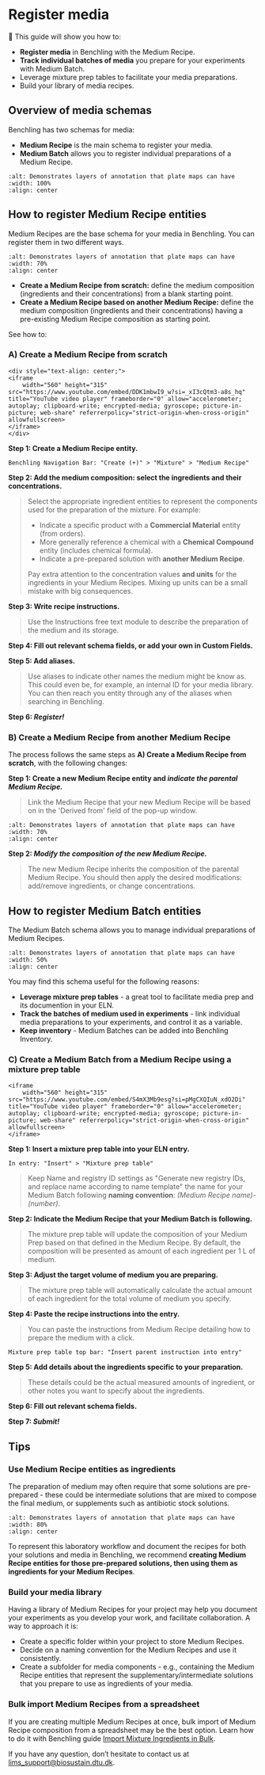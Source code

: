 # Register media

 🎯 This guide will show you how to:
- **Register media** in Benchling with the Medium Recipe.
- **Track individual batches of media** you prepare for your experiments with Medium Batch.
- Leverage mixture prep tables to facilitate your media preparations.
- Build your library of media recipes.

## Overview of media schemas

Benchling has two schemas for media:
- **Medium Recipe** is the main schema to register your media.
- **Medium Batch** allows you to register individual preparations of a Medium Recipe.

```{figure} ../_static/images/media-guide-1.jpg
:alt: Demonstrates layers of annotation that plate maps can have
:width: 100%
:align: center
```

## How to register Medium Recipe entities

Medium Recipes are the base schema for your media in Benchling. You can register them in two different ways.

```{figure} ../_static/images/media-guide-2.png
:alt: Demonstrates layers of annotation that plate maps can have
:width: 70%
:align: center
```

- **Create a Medium Recipe from scratch:** define the medium composition (ingredients and their concentrations) from a blank starting point.
- **Create a Medium Recipe based on another Medium Recipe:** define the medium composition (ingredients and their concentrations) having a pre-existing Medium Recipe composition as starting point.

See how to:

### A) Create a Medium Recipe from scratch

````{raw} html
<div style="text-align: center;">
<iframe
    width="560" height="315" src="https://www.youtube.com/embed/DDK1mbwI9_w?si=_xI3cQtm3-a8s_hq" title="YouTube video player" frameborder="0" allow="accelerometer; autoplay; clipboard-write; encrypted-media; gyroscope; picture-in-picture; web-share" referrerpolicy="strict-origin-when-cross-origin" allowfullscreen>
</iframe>
</div>
````


**Step 1: Create a Medium Recipe entity.**
```
Benchling Navigation Bar: "Create (+)" > "Mixture" > "Medium Recipe"
```

**Step 2: Add the medium composition: select the ingredients and their concentrations.**

> Select the appropriate ingredient entities to represent the components used for the preparation of the mixture. For example:
> - Indicate a specific product with a **Commercial Material** entity (from orders).
> - More generally reference a chemical with a **Chemical Compound** entity (includes chemical formula).
> - Indicate a pre-prepared solution with **another Medium Recipe**.
>
> Pay extra attention to the concentration values **and units** for the ingredients in your Medium Recipes. Mixing up units can be a small mistake with big consequences.


**Step 3: Write recipe instructions.**

> Use the Instructions free text module to describe the preparation of the medium and its storage.

**Step 4: Fill out relevant schema fields, or add your own in Custom Fields.**

**Step 5: Add aliases.**

> Use aliases to indicate other names the medium might be know as. This could even be, for example, an internal ID for your media library. You can then reach you entity through any of the aliases when searching in Benchling.

**Step 6: *Register!***

### B) Create a Medium Recipe from another Medium Recipe

The process follows the same steps as **A) Create a Medium Recipe from scratch**, with the following changes:

**Step 1: Create a new Medium Recipe entity and *indicate the parental Medium Recipe.***

> Link the Medium Recipe that your new Medium Recipe will be based on in the 'Derived from' field of the pop-up window. 

```{figure} ../_static/images/media-guide-3.png
:alt: Demonstrates layers of annotation that plate maps can have
:width: 70%
:align: center
```

**Step 2: *Modify the composition of the new Medium Recipe.*** 

> The new Medium Recipe inherits the composition of the parental Medium Recipe. You should then apply the desired  modifications: add/remove ingredients, or change concentrations.  


## How to register Medium Batch entities
The Medium Batch schema allows you to manage individual preparations of Medium Recipes. 

```{figure} ../_static/images/media-guide-4.png
:alt: Demonstrates layers of annotation that plate maps can have
:width: 50%
:align: center
```

You may find this schema useful for the following reasons:
- **Leverage mixture prep tables** - a great tool to facilitate media prep and its documention in your ELN.
- **Track the batches of medium used in experiments** - link individual media preparations to your experiments, and control it as a variable.
- **Keep inventory** - Medium Batches can be added into Benchling Inventory.

### C) Create a Medium Batch from a Medium Recipe using a mixture prep table

````{raw} html
<iframe
    width="560" height="315" src="https://www.youtube.com/embed/S4mX3Mb9esg?si=pMgCXQIuN_xdO2Di" title="YouTube video player" frameborder="0" allow="accelerometer; autoplay; clipboard-write; encrypted-media; gyroscope; picture-in-picture; web-share" referrerpolicy="strict-origin-when-cross-origin" allowfullscreen>
</iframe>
````

**Step 1: Insert a mixture prep table into your ELN entry.**
```
In entry: "Insert" > "Mixture prep table"
```
> Keep Name and registry ID settings as "Generate new registry IDs, and replace name according to name template" the name for your Medium Batch following **naming convention**: *(Medium Recipe name)*-*(number)*.

**Step 2: Indicate the Medium Recipe that your Medium Batch is following.**

> The mixture prep table will update the composition of your Medium Prep based on that defined in the Medium Recipe. By default, the composition will be presented as amount of each ingredient per 1 L of medium.

**Step 3: Adjust the target volume of medium you are preparing.**

> The mixture prep table will automatically calculate the actual amount of each ingredient for the total volume of medium you specify.

**Step 4: Paste the recipe instructions into the entry.**

> You can paste the instructions from Medium Recipe detailing how to prepare the medium with a click.

```
Mixture prep table top bar: "Insert parent instruction into entry"
```

**Step 5: Add details about the ingredients specific to your preparation.**

> These details could be the actual measured amounts of ingredient, or other notes you want to specify about the ingredients.

**Step 6: Fill out relevant schema fields.**

**Step 7: *Submit!***


## Tips

### Use Medium Recipe entities as ingredients
The preparation of medium may often require that some solutions are pre-prepared - these could be intermediate solutions that are mixed to compose the final medium, or supplements such as antibiotic stock solutions.

```{figure} ../_static/images/media-guide-5.png
:alt: Demonstrates layers of annotation that plate maps can have
:width: 80%
:align: center
```
To represent this laboratory workflow and document the recipes for both your solutions and media in Benchling, we recommend **creating Medium Recipe entities for those pre-prepared solutions, then using them as ingredients for your Medium Recipes**.


### Build your media library

Having a library of Medium Recipes for your project may help you document your experiments as you develop your work, and facilitate collaboration. A way to approach it is:

- Create a specific folder within your project to store Medium Recipes.
- Decide on a naming convention for the Medium Recipes and use it consistently.
- Create a subfolder for media components - e.g., containing the Medium Recipe entities that represent the supplementary/intermediate solutions that you prepare to use as ingredients of your media.

### Bulk import Medium Recipes from a spreadsheet

If you are creating multiple Medium Recipes at once, bulk import of Medium Recipe composition from a spreadsheet may be the best option. Learn how to do it with Benchling guide [Import Mixture Ingredients in Bulk](https://help.benchling.com/hc/en-us/articles/9684226244621-Import-mixture-ingredients-in-bulk).


If you have any question, don’t hesitate to contact us at [lims_support@biosustain.dtu.dk](mailto:lims_support@biosustain.dtu.dk).
